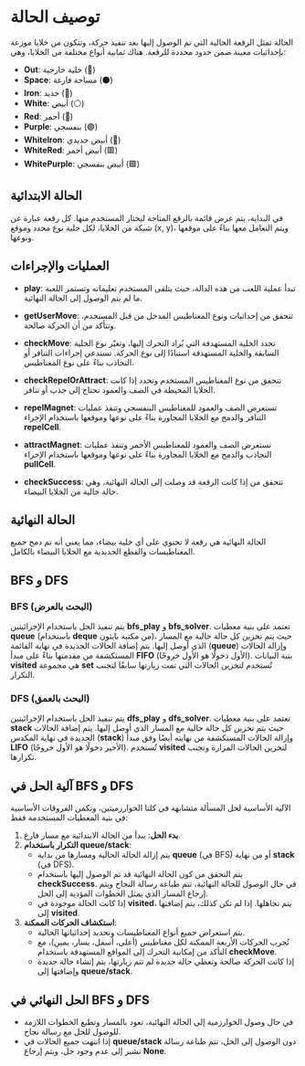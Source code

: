 # توصيف الحالة

الحالة تمثل الرقعة الحالية التي تم الوصول إليها بعد تنفيذ حركة، وتتكون من خلايا موزعة بإحداثيات معينة ضمن حدود محددة للرقعة. هناك ثمانية أنواع مختلفة من الخلايا، وهي:

- **Out**: خلية خارجية (🔳)
- **Space**: مساحة فارغة (⚫)
- **Iron**: حديد (🔵)
- **White**: أبيض (⚪)
- **Red**: أحمر (🔴)
- **Purple**: بنفسجي (🟣)
- **WhiteIron**: أبيض حديدي (🔘)
- **WhiteRed**: أبيض أحمر (🟥)
- **WhitePurple**: أبيض بنفسجي (🟪)

## الحالة الابتدائية

في البداية، يتم عرض قائمة بالرقع المتاحة ليختار المستخدم منها. كل رقعة عبارة عن شبكة من الخلايا، لكل خلية نوع محدد وموقع (x, y)، ويتم التعامل معها بناءً على موقعها ونوعها.

## العمليات والإجراءات

- **play**: تبدأ عملية اللعب من هذه الدالة، حيث يتلقى المستخدم تعليماته وتستمر اللعبة ما لم يتم الوصول إلى الحالة النهائية.
  
- **getUserMove**: تتحقق من إحداثيات ونوع المغناطيس المدخل من قبل المستخدم، وتتأكد من أن الحركة صالحة.

- **checkMove**: تحدد الخلية المستهدفة التي يُراد التحرك إليها، وتغيّر نوع الخلية السابقة والخلية المستهدفة استنادًا إلى نوع الحركة. تستدعي إجراءات التنافر أو التجاذب بناءً على نوع المغناطيس.

- **checkRepelOrAttract**: تتحقق من نوع المغناطيس المستخدم وتحدد إذا كانت الخلايا المحيطة في الصف والعمود تحتاج إلى جذب أو تنافر.

- **repelMagnet**: تستعرض الصف والعمود للمغناطيس البنفسجي وتنفذ عمليات التنافر والدمج مع الخلايا المجاورة بناءً على نوعها وموقعها باستخدام الإجراء **repelCell**.

- **attractMagnet**: تستعرض الصف والعمود للمغناطيس الأحمر وتنفذ عمليات التجاذب والدمج مع الخلايا المجاورة بناءً على نوعها وموقعها باستخدام الإجراء **pullCell**.

- **checkSuccess**: تتحقق من إذا كانت الرقعة قد وصلت إلى الحالة النهائية، وهي حالة خالية من الخلايا البيضاء.

## الحالة النهائية

الحالة النهائية هي رقعة لا تحتوي على أي خلية بيضاء، مما يعني أنه تم دمج جميع المغناطيسات والقطع الحديدية مع الخلايا البيضاء بالكامل.

## BFS و DFS

### BFS (البحث بالعرض)

يتم تنفيذ الحل باستخدام الإجرائيتين **bfs_play** و **bfs_solver**. تعتمد على بنية معطيات **queue** (باستخدام **deque** من مكتبة بايثون)، حيث يتم تخزين كل حالة حالية مع المسار الذي أوصل إليها. يتم إضافة الحالات الجديدة في نهاية القائمة (**queue**) وإزالة الحالات المستكشفة من مقدمتها بناءً على مبدأ **FIFO** (الأول دخولًا هو الأول خروجًا). بنية البيانات **visited** هي مجموعة **set** تُستخدم لتخزين الحالات التي تمت زيارتها سابقًا لتجنب التكرار.

### DFS (البحث بالعمق)

يتم تنفيذ الحل باستخدام الإجرائيتين **dfs_play** و **dfs_solver**. تعتمد على بنية معطيات **stack** حيث يتم تخزين كل حالة حالية مع المسار الذي أوصل إليها. يتم إضافة الحالات الجديدة في نهاية المكدس (**stack**) وإزالة الحالات المستكشفة من نهايته أيضًا وفق مبدأ **LIFO** (الأخير دخولًا هو الأول خروجًا). تُستخدم **visited** لتخزين الحالات المزارة وتجنب تكرارها.

## آلية الحل في BFS و DFS

الآلية الأساسية لحل المسألة متشابهة في كلتا الخوارزميتين، وتكمن الفروقات الأساسية في بنية المعطيات المستخدمة فقط:

1. **بدء الحل**: يبدأ من الحالة الابتدائية مع مسار فارغ.
2. **التكرار باستخدام queue/stack**:
   - يتم إزالة الحالة الحالية ومسارها من بداية **queue** (في BFS) أو من نهاية **stack** (في DFS).
   - يتم التحقق من كون الحالة النهائية قد تم الوصول إليها باستخدام **checkSuccess**. في حال الوصول للحالة النهائية، تتم طباعة رسالة النجاح ويتم إرجاع المسار الذي يمثل الخطوات المؤدية إلى الحل.
   - إذا كانت الحالة موجودة في **visited**، يتم تجاهلها. إذا لم تكن كذلك، يتم إضافتها إلى **visited**.
3. **استكشاف الحركات الممكنة**:
   - يتم استعراض جميع أنواع المغناطيسات وتحديد إحداثياتها الحالية.
   - تُجرب الحركات الأربعة الممكنة لكل مغناطيس (أعلى، أسفل، يسار، يمين)، مع التأكد من إمكانية التحرك إلى المواقع المستهدفة باستخدام **checkMove**.
   - إذا كانت الحركة صالحة وتعطي حالة جديدة لم تتم زيارتها، يتم إنشاء حالة جديدة وإضافتها إلى **queue/stack**.

## الحل النهائي في BFS و DFS

- في حال وصول الخوارزمية إلى الحالة النهائية، تعود بالمسار وتطبع الخطوات اللازمة للوصول للحل مع رسالة نجاح.
- إذا انتهت جميع الحالات في **queue/stack** دون الوصول إلى الحل، تتم طباعة رسالة تشير إلى عدم وجود حل، ويتم إرجاع **None**.
